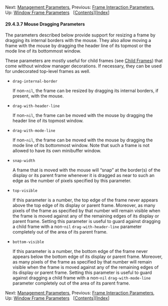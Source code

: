 <!-- This is the GNU Emacs Lisp Reference Manual
corresponding to Emacs version 27.2.

Copyright (C) 1990-1996, 1998-2021 Free Software Foundation,
Inc.

Permission is granted to copy, distribute and/or modify this document
under the terms of the GNU Free Documentation License, Version 1.3 or
any later version published by the Free Software Foundation; with the
Invariant Sections being "GNU General Public License," with the
Front-Cover Texts being "A GNU Manual," and with the Back-Cover
Texts as in (a) below.  A copy of the license is included in the
section entitled "GNU Free Documentation License."

(a) The FSF's Back-Cover Text is: "You have the freedom to copy and
modify this GNU manual.  Buying copies from the FSF supports it in
developing GNU and promoting software freedom." -->

<!-- Created by GNU Texinfo 6.7, http://www.gnu.org/software/texinfo/ -->

Next: [Management Parameters](Management-Parameters.html), Previous: [Frame Interaction Parameters](Frame-Interaction-Parameters.html), Up: [Window Frame Parameters](Window-Frame-Parameters.html)   \[[Contents](index.html#SEC_Contents "Table of contents")]\[[Index](Index.html "Index")]

#### 29.4.3.7 Mouse Dragging Parameters

The parameters described below provide support for resizing a frame by dragging its internal borders with the mouse. They also allow moving a frame with the mouse by dragging the header line of its topmost or the mode line of its bottommost window.

These parameters are mostly useful for child frames (see [Child Frames](Child-Frames.html)) that come without window manager decorations. If necessary, they can be used for undecorated top-level frames as well.

*   `drag-internal-border`

    If non-`nil`, the frame can be resized by dragging its internal borders, if present, with the mouse.

*   `drag-with-header-line`

    If non-`nil`, the frame can be moved with the mouse by dragging the header line of its topmost window.

*   `drag-with-mode-line`

    If non-`nil`, the frame can be moved with the mouse by dragging the mode line of its bottommost window. Note that such a frame is not allowed to have its own minibuffer window.

*   `snap-width`

    A frame that is moved with the mouse will “snap” at the border(s) of the display or its parent frame whenever it is dragged as near to such an edge as the number of pixels specified by this parameter.

*   `top-visible`

    If this parameter is a number, the top edge of the frame never appears above the top edge of its display or parent frame. Moreover, as many pixels of the frame as specified by that number will remain visible when the frame is moved against any of the remaining edges of its display or parent frame. Setting this parameter is useful to guard against dragging a child frame with a non-`nil` `drag-with-header-line` parameter completely out of the area of its parent frame.

*   `bottom-visible`

    If this parameter is a number, the bottom edge of the frame never appears below the bottom edge of its display or parent frame. Moreover, as many pixels of the frame as specified by that number will remain visible when the frame is moved against any of the remaining edges of its display or parent frame. Setting this parameter is useful to guard against dragging a child frame with a non-`nil` `drag-with-mode-line` parameter completely out of the area of its parent frame.

Next: [Management Parameters](Management-Parameters.html), Previous: [Frame Interaction Parameters](Frame-Interaction-Parameters.html), Up: [Window Frame Parameters](Window-Frame-Parameters.html)   \[[Contents](index.html#SEC_Contents "Table of contents")]\[[Index](Index.html "Index")]
